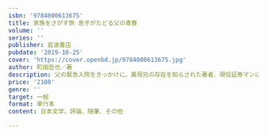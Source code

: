 ```yaml
---
isbn: '9784000613675'
title: 家族をさがす旅 息子がたどる父の青春
volume: ''
series: ''
publisher: 岩波書店
pubdate: '2019-10-25'
cover: 'https://cover.openbd.jp/9784000613675.jpg'
author: 町田哲也／著
description: 父の緊急入院をきっかけに，異母兄の存在を知らされた著者．現役証券マンによる渾身のノンフィクション．
price: '2100'
genre: ''
target: 一般
format: 単行本
content: 日本文学、評論、随筆、その他

---
```

